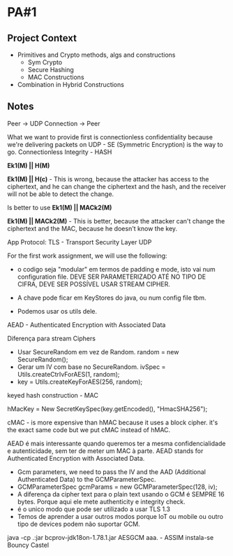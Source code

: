 # PA#1

## Project Context

- Primitives and Crypto methods, algs and constructions
  - Sym Crypto
  - Secure Hashing
  - MAC Constructions
- Combination in Hybrid Constructions

## Notes

Peer -> UDP Connection -> Peer

What we want to provide first is connectionless confidentiality because we're delivering packets on UDP - SE (Symmetric Encryption) is the way to go.
Connectionless Integrity - HASH

**Ek1(M) || H(M)**

**Ek1(M) || H(c)** - This is wrong, because the attacker has access to the ciphertext, and he can change the ciphertext and the hash, and the receiver will not be able to detect the change.

Is better to use **Ek1(M) || MACk2(M)**

**Ek1(M) || MACk2(M)** - This is better, because the attacker can't change the ciphertext and the MAC, because he doesn't know the key.

App Protocol:
TLS - Transport Security Layer
UDP

For the first work assignment, we will use the following:

- o codigo seja "modular" em termos de padding e mode, isto vai num configuration file. DEVE SER PARAMETERIZADO ATÉ NO TIPO DE CIFRA, DEVE SER POSSÍVEL USAR STREAM CIPHER. 

- A chave pode ficar em KeyStores do java, ou num config file tbm.
- Podemos usar os utils dele.

AEAD - Authenticated Encryption with Associated Data

Diferença para stream Ciphers 

- Usar SecureRandom em vez de Random. random = new SecureRandom();
- Gerar um IV com base no SecureRandom. ivSpec = Utils.createCtrIvForAES(1, random);
- key = Utils.createKeyForAES(256, random);

keyed hash construction - MAC

hMacKey = New SecretKeySpec(key.getEncoded(), "HmacSHA256");

cMAC - is more expensive than hMAC because it uses a block cipher. it's the exact same code but we put cMAC instead of hMAC.

AEAD é mais interessante quando queremos ter a mesma confidencialidade e autenticidade, sem ter de meter um MAC à parte.
AEAD stands for Authenticated Encryption with Associated Data.

- Gcm parameters, we need to pass the IV and the AAD (Additional Authenticated Data) to the GCMParameterSpec.
- GCMParameterSpec gcmParams = new GCMParameterSpec(128, iv);
- A diferença da cipher text para o plain text usando o GCM é SEMPRE 16 bytes. Porque aqui ele mete authenticity e integrity check.
- é o unico modo que pode ser utilizado a usar TLS 1.3
- Temos de aprender a usar outros modos porque IoT ou mobile ou outro tipo de devices podem não suportar GCM.

java -cp .:jar bcprov-jdk18on-1.78.1.jar AESGCM aaa. - ASSIM instala-se Bouncy Castel